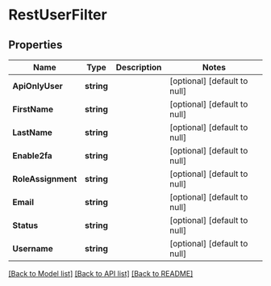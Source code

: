 # RestUserFilter

## Properties
Name | Type | Description | Notes
------------ | ------------- | ------------- | -------------
**ApiOnlyUser** | **string** |  | [optional] [default to null]
**FirstName** | **string** |  | [optional] [default to null]
**LastName** | **string** |  | [optional] [default to null]
**Enable2fa** | **string** |  | [optional] [default to null]
**RoleAssignment** | **string** |  | [optional] [default to null]
**Email** | **string** |  | [optional] [default to null]
**Status** | **string** |  | [optional] [default to null]
**Username** | **string** |  | [optional] [default to null]

[[Back to Model list]](../README.md#documentation-for-models) [[Back to API list]](../README.md#documentation-for-api-endpoints) [[Back to README]](../README.md)


